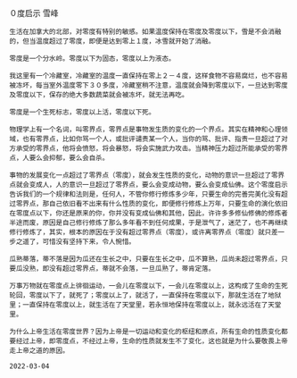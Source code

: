 ０度启示
雪峰

    生活在加拿大的北部，对零度有特别的敏感。如果温度保持在零度及零度以下，雪是不会消融的，但当温度超过了零度，即便是达到零上１度，冰雪就开始了消融。

    零度是一个分水岭。零度以下为固态，零度以上为液态。

    我这里有一个冷藏室，冷藏室的温度一直保持在零上２－４度，这样食物不容易腐烂，也不容易被冻坏，每当室外温度零下３０多度，冷藏室稍不注意，温度就会降到零度以下，一旦达到零度及零度以下，保存的绝大多数蔬菜就会被冻坏，就无法再吃。

    零度是一个生死标志，零度以上活，零度以下死。

    物理学上有一个名词，叫零界点，零界点是事物发生质的变化的一个界点。其实在精神和心理领域，也有零界点，比如你骂一个人，或批评谴责某一个人，当你的骂、批评、指责一旦超过了对方承受的零界点，他将会愤怒，将会暴怒，将会实施武力攻击。当精神压力超过所能承受的零界点，人要么会抑郁，要么会自杀。

    事物的发展变化一点超过了零界点（零度），就会发生性质的变化，动物的意识一旦超过了零界点就会变成人，人的意识一旦超过了零界点，要么会变成动物，要么会变成仙佛。这个零度启示告诉我们的一个规律和法则是，任何人，不管你修行修炼多少年，只要生命的完善完美化没有超过零界点，那自己依旧看不出来有什么性质的变化，即便修行修炼上万年，只要生命的演化依旧在零度点以下，你还是原来的你，你并没有变成仙佛和其他，因此，许许多多修仙修佛的修炼者半途而废，原因是自己修行修炼了那么多年看不到任何成果，于是泄气了，迷茫了，也不再继续修行修炼了，其实，根本的原因在于没有超过零界点（零度），或许离零界点（零度）就只差一步之遥了，可惜没有坚持下来，令人惋惜。

    瓜熟蒂落，蒂不落是因为瓜还在生长之中，只要在生长之中，瓜不算熟，瓜尚未超过零界点，只要瓜没熟，即没有超过零界点，蒂就不会落，一旦瓜熟了，蒂肯定落。

    万事万物就在零度点上徘徊运动，一会儿在零度以下，一会儿在零度以上，这构成了生命的生死轮回，零度以下了，就死了；零度以上了，就活了，一直保持在零度以下，那就生活在了地狱里；一直保持在零度以上，就生活在了天堂里，若永恒地保持在零度以上，就永远活在了天堂里。

    为什么上帝生活在零度世界？因为上帝是一切运动和变化的枢纽和原点，所有生命的性质变化都要经过上帝，即零度点，不经过上帝，生命的性质就发生不了变化，这也就是为什么要敬畏上帝走上帝之道的原因。

    2022-03-04




